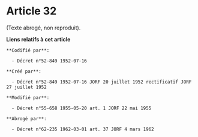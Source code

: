 # Article 32

(Texte abrogé, non reproduit).

**Liens relatifs à cet article**

	**Codifié par**:

	  - Décret n°52-849 1952-07-16

	**Créé par**:

	  - Décret n°52-849 1952-07-16 JORF 20 juillet 1952 rectificatif JORF 27 juillet 1952

	**Modifié par**:

	  - Décret n°55-658 1955-05-20 art. 1 JORF 22 mai 1955

	**Abrogé par**:

	  - Décret n°62-235 1962-03-01 art. 37 JORF 4 mars 1962
